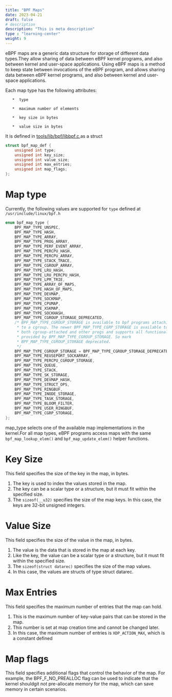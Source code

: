 ```yaml
---
title: "BPF Maps"
date: 2023-04-21
draft: false
# description
description: "This is meta description"
type : "learning-center"
weight: 9
---
```


eBPF maps are a generic data structure for storage of different data types.They allow sharing of data between eBPF kernel programs, and also between kernel and user-space applications.
  Using eBPF maps is a method to keep state between invocations of the eBPF program, and allows sharing data between eBPF kernel programs, and also between kernel and user-space applications.


  Each map type has the following attributes:


       *  type

       *  maximum number of elements

       *  key size in bytes

       *  value size in bytes

It is defined in [tools/lib/bpf/libbpf.c](https://elixir.bootlin.com/linux/latest/source/tools/lib/bpf/libbpf.c#L479),as a struct

```C
struct bpf_map_def {
	unsigned int type;
	unsigned int key_size;
	unsigned int value_size;
	unsigned int max_entries;
	unsigned int map_flags;
};
```
# Map type 
Currently, the following values are supported for `type` defined at `/usr/include/linux/bpf.h`

```C
enum bpf_map_type {
	BPF_MAP_TYPE_UNSPEC,
	BPF_MAP_TYPE_HASH,
	BPF_MAP_TYPE_ARRAY,
	BPF_MAP_TYPE_PROG_ARRAY,
	BPF_MAP_TYPE_PERF_EVENT_ARRAY,
	BPF_MAP_TYPE_PERCPU_HASH,
	BPF_MAP_TYPE_PERCPU_ARRAY,
	BPF_MAP_TYPE_STACK_TRACE,
	BPF_MAP_TYPE_CGROUP_ARRAY,
	BPF_MAP_TYPE_LRU_HASH,
	BPF_MAP_TYPE_LRU_PERCPU_HASH,
	BPF_MAP_TYPE_LPM_TRIE,
	BPF_MAP_TYPE_ARRAY_OF_MAPS,
	BPF_MAP_TYPE_HASH_OF_MAPS,
	BPF_MAP_TYPE_DEVMAP,
	BPF_MAP_TYPE_SOCKMAP,
	BPF_MAP_TYPE_CPUMAP,
	BPF_MAP_TYPE_XSKMAP,
	BPF_MAP_TYPE_SOCKHASH,
	BPF_MAP_TYPE_CGROUP_STORAGE_DEPRECATED,
	/* BPF_MAP_TYPE_CGROUP_STORAGE is available to bpf programs attaching
	 * to a cgroup. The newer BPF_MAP_TYPE_CGRP_STORAGE is available to
	 * both cgroup-attached and other progs and supports all functionality
	 * provided by BPF_MAP_TYPE_CGROUP_STORAGE. So mark
	 * BPF_MAP_TYPE_CGROUP_STORAGE deprecated.
	 */
	BPF_MAP_TYPE_CGROUP_STORAGE = BPF_MAP_TYPE_CGROUP_STORAGE_DEPRECATED,
	BPF_MAP_TYPE_REUSEPORT_SOCKARRAY,
	BPF_MAP_TYPE_PERCPU_CGROUP_STORAGE,
	BPF_MAP_TYPE_QUEUE,
	BPF_MAP_TYPE_STACK,
	BPF_MAP_TYPE_SK_STORAGE,
	BPF_MAP_TYPE_DEVMAP_HASH,
	BPF_MAP_TYPE_STRUCT_OPS,
	BPF_MAP_TYPE_RINGBUF,
	BPF_MAP_TYPE_INODE_STORAGE,
	BPF_MAP_TYPE_TASK_STORAGE,
	BPF_MAP_TYPE_BLOOM_FILTER,
	BPF_MAP_TYPE_USER_RINGBUF,
	BPF_MAP_TYPE_CGRP_STORAGE,
};
```
map_type selects one of the available map implementations in the kernel.For all map types, eBPF programs access maps with the same `bpf_map_lookup_elem()` and `bpf_map_update_elem()` helper functions.

# Key Size
This field specifies the size of the key in the map, in bytes.
1. The key is used to index the values stored in the map.
1.  The key can be a scalar type or a structure, but it must fit within the specified size.
1. The `sizeof(__u32)` specifies the size of the map keys. In this case, the keys are 32-bit unsigned integers.

# Value Size

This field specifies the size of the value in the map, in bytes.
1.  The value is the data that is stored in the map at each key.
1.  Like the key, the value can be a scalar type or a structure, but it must fit within the specified size.
1.  The `sizeof(struct datarec)` specifies the size of the map values. 
1. In this case, the values are structs of type struct datarec.

# Max Entries

 This field specifies the maximum number of entries that the map can hold.
 1.  This is the maximum number of key-value pairs that can be stored in the map.
 1. This number is set at map creation time and cannot be changed later.
 1.  In this case, the maximum number of entries is `XDP_ACTION_MAX`, which is a constant defined

# Map flags

 This field specifies additional flags that control the behavior of the map.
   For example, the BPF_F_NO_PREALLOC flag can be used to indicate that the kernel shouldgit  not pre-allocate memory for the map, which can save memory in certain scenarios.

